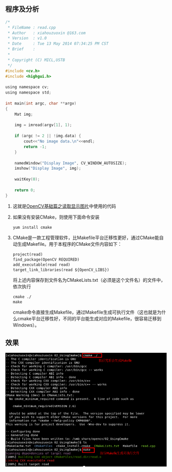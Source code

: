 <!---title:OpenCV基础篇之使用CMake管理工程-->
<!---keywords:OpenCV-->
<!---date:2014-09-18-->

## 程序及分析

```c
/*
 * FileName : read.cpp
 * Author   : xiahouzuoxin @163.com
 * Version  : v1.0
 * Date     : Tue 13 May 2014 07:34:25 PM CST
 * Brief    : 
 * 
 * Copyright (C) MICL,USTB
 */
#include <cv.h>
#include <highgui.h>

using namespace cv;
using namespace std;

int main(int argc, char **argv)
{
    Mat img;

    img = imread(argv[1], 1);

    if (argc != 2 || !img.data) {
        cout<<"No image data.\n"<<endl;
        return -1;
    }

    namedWindow("Display Image", CV_WINDOW_AUTOSIZE);
    imshow("Display Image", img);

    waitKey(0);

    return 0;
}
```

1.	这就是[OpenCV基础篇之读取显示图片](OpenCV基础篇之读取显示图片.md)中使用的代码

2.	如果没有安装CMake，则使用下面命令安装

	```
	yum install cmake
	```

3.	CMake是一款工程管理软件，比Makefile平台迁移性更好，通过CMake能自动生成Makefile。用于本程序的CMake文件内容如下：

	```
	project(read)
	find_package(OpenCV REQUIRED)
	add_executable(read read)
	target_link_libraries(read ${OpenCV_LIBS})
	```

	将上述内容保存到文件名为CMakeLists.txt（必须是这个文件名）的文件中，依次执行

	```
	cmake ./
	make
	```

	cmake命令直接生成Makefile，通过Makefile生成可执行文件（这也就是为什么cmake平台迁移性好，不同的平台能生成对应的Makefile，很容易迁移到Windows）。


## 效果

![result]


[result]:../images/OpenCV基础篇之使用CMake管理工程/result.png
